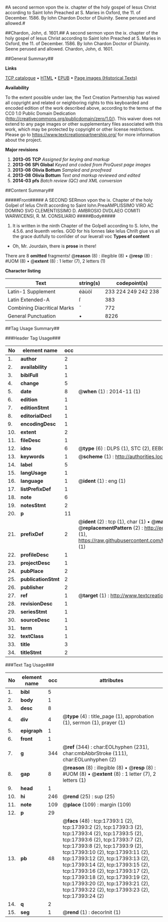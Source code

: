 #A second sermon vpon the ix. chapter of the holy gospel of Iesus Christ according to Saint Iohn Preached at S. Maries in Oxford, the 11. of December. 1586. By Iohn Chardon Doctor of Diuinity. Seene perused and allowed.#

##Chardon, John, d. 1601.##
A second sermon vpon the ix. chapter of the holy gospel of Iesus Christ according to Saint Iohn Preached at S. Maries in Oxford, the 11. of December. 1586. By Iohn Chardon Doctor of Diuinity. Seene perused and allowed.
Chardon, John, d. 1601.

##General Summary##

**Links**

[TCP catalogue](http://www.ota.ox.ac.uk/tcp/)  • 
[HTML](http://tei.it.ox.ac.uk/tcp/Texts-HTML/free/A18/A18435.html)  • 
[EPUB](http://tei.it.ox.ac.uk/tcp/Texts-EPUB/free/A18/A18435.epub) • 
[Page images (Historical Texts)](https://historicaltexts.jisc.ac.uk/eebo-99852088e)

**Availability**

To the extent possible under law, the Text Creation Partnership has waived all copyright and related or neighboring rights to this keyboarded and encoded edition of the work described above, according to the terms of the CC0 1.0 Public Domain Dedication (http://creativecommons.org/publicdomain/zero/1.0/). This waiver does not extend to any page images or other supplementary files associated with this work, which may be protected by copyright or other license restrictions. Please go to https://www.textcreationpartnership.org/ for more information about the project.

**Major revisions**

1. __2013-05__ __TCP__ *Assigned for keying and markup*
1. __2013-06__ __SPi Global__ *Keyed and coded from ProQuest page images*
1. __2013-08__ __Olivia Bottum__ *Sampled and proofread*
1. __2013-08__ __Olivia Bottum__ *Text and markup reviewed and edited*
1. __2014-03__ __pfs__ *Batch review (QC) and XML conversion*

##Content Summary##

#####Front#####
A SECOND SERmon vpon the ix. Chapter of the holy Goſpel of Ieſus Chriſt according to Saint Iohn.PreaAMPLISSIMO VIRO AC DOMINO SVO CLEMENTISSIMO D. AMBROSIO DVDLAEO COMITI WARWICENSI, R. M. CONSILIARIO
#####Body#####

1. It is written in the ninth Chapter of the Goſpell according to S. Iohn, the 4.5.6. and ſeuenth verſes.
GOD for his ſonnes ſake Ieſus Chriſt giue vs all the grace dutifully to conſider of our ſeuerall voc
**Types of content**

  * Oh, Mr. Jourdain, there is **prose** in there!

There are 8 **omitted** fragments! 
 @__reason__ (8) : illegible (8)  •  @__resp__ (8) : #UOM (8)  •  @__extent__ (8) : 1 letter (7), 2 letters (1)

**Character listing**


|Text|string(s)|codepoint(s)|
|---|---|---|
|Latin-1 Supplement|éàùòî|233 224 249 242 238|
|Latin Extended-A|ſ|383|
|Combining             Diacritical Marks|̄|772|
|General Punctuation|•|8226|

##Tag Usage Summary##

###Header Tag Usage###

|No|element name|occ|attributes|
|---|---|---|---|
|1.|__author__|2||
|2.|__availability__|1||
|3.|__biblFull__|1||
|4.|__change__|5||
|5.|__date__|8| @__when__ (1) : 2014-11 (1)|
|6.|__edition__|1||
|7.|__editionStmt__|1||
|8.|__editorialDecl__|1||
|9.|__encodingDesc__|1||
|10.|__extent__|2||
|11.|__fileDesc__|1||
|12.|__idno__|6| @__type__ (6) : DLPS (1), STC (2), EEBO-CITATION (1), PROQUEST (1), VID (1)|
|13.|__keywords__|1| @__scheme__ (1) : http://authorities.loc.gov/ (1)|
|14.|__label__|5||
|15.|__langUsage__|1||
|16.|__language__|1| @__ident__ (1) : eng (1)|
|17.|__listPrefixDef__|1||
|18.|__note__|6||
|19.|__notesStmt__|2||
|20.|__p__|11||
|21.|__prefixDef__|2| @__ident__ (2) : tcp (1), char (1)  •  @__matchPattern__ (2) : ([0-9\-]+):([0-9IVX]+) (1), (.+) (1)  •  @__replacementPattern__ (2) : http://eebo.chadwyck.com/downloadtiff?vid=$1&page=$2 (1), https://raw.githubusercontent.com/textcreationpartnership/Texts/master/tcpchars.xml#$1 (1)|
|22.|__profileDesc__|1||
|23.|__projectDesc__|1||
|24.|__pubPlace__|2||
|25.|__publicationStmt__|2||
|26.|__publisher__|2||
|27.|__ref__|1| @__target__ (1) : http://www.textcreationpartnership.org/docs/. (1)|
|28.|__revisionDesc__|1||
|29.|__seriesStmt__|1||
|30.|__sourceDesc__|1||
|31.|__term__|1||
|32.|__textClass__|1||
|33.|__title__|3||
|34.|__titleStmt__|2||


###Text Tag Usage###

|No|element name|occ|attributes|
|---|---|---|---|
|1.|__bibl__|5||
|2.|__body__|1||
|3.|__desc__|8||
|4.|__div__|4| @__type__ (4) : title_page (1), approbation (1), sermon (1), prayer (1)|
|5.|__epigraph__|1||
|6.|__front__|1||
|7.|__g__|344| @__ref__ (344) : char:EOLhyphen (231), char:cmbAbbrStroke (111), char:EOLunhyphen (2)|
|8.|__gap__|8| @__reason__ (8) : illegible (8)  •  @__resp__ (8) : #UOM (8)  •  @__extent__ (8) : 1 letter (7), 2 letters (1)|
|9.|__head__|1||
|10.|__hi__|246| @__rend__ (25) : sup (25)|
|11.|__note__|109| @__place__ (109) : margin (109)|
|12.|__p__|29||
|13.|__pb__|48| @__facs__ (48) : tcp:17393:1 (2), tcp:17393:2 (2), tcp:17393:3 (2), tcp:17393:4 (2), tcp:17393:5 (2), tcp:17393:6 (2), tcp:17393:7 (2), tcp:17393:8 (2), tcp:17393:9 (2), tcp:17393:10 (2), tcp:17393:11 (2), tcp:17393:12 (2), tcp:17393:13 (2), tcp:17393:14 (2), tcp:17393:15 (2), tcp:17393:16 (2), tcp:17393:17 (2), tcp:17393:18 (2), tcp:17393:19 (2), tcp:17393:20 (2), tcp:17393:21 (2), tcp:17393:22 (2), tcp:17393:23 (2), tcp:17393:24 (2)|
|14.|__q__|2||
|15.|__seg__|1| @__rend__ (1) : decorInit (1)|
